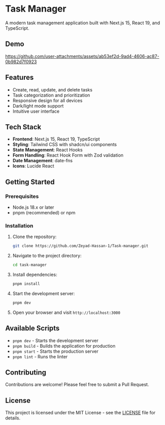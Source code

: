 # Task Manager

A modern task management application built with Next.js 15, React 19, and TypeScript.

## Demo

https://github.com/user-attachments/assets/ab53ef2d-9ad4-4606-ac87-0b982d7f0923



## Features

- Create, read, update, and delete tasks
- Task categorization and prioritization
- Responsive design for all devices
- Dark/light mode support
- Intuitive user interface

## Tech Stack

- **Frontend**: Next.js 15, React 19, TypeScript
- **Styling**: Tailwind CSS with shadcn/ui components
- **State Management**: React Hooks
- **Form Handling**: React Hook Form with Zod validation
- **Date Management**: date-fns
- **Icons**: Lucide React

## Getting Started

### Prerequisites

- Node.js 18.x or later
- pnpm (recommended) or npm

### Installation

1. Clone the repository:
   ```bash
   git clone https://github.com/Zeyad-Hassan-1/Task-manager.git
   ```

2. Navigate to the project directory:
   ```bash
   cd task-manager
   ```

3. Install dependencies:
   ```bash
   pnpm install
   ```

4. Start the development server:
   ```bash
   pnpm dev
   ```

5. Open your browser and visit `http://localhost:3000`

## Available Scripts

- `pnpm dev` - Starts the development server
- `pnpm build` - Builds the application for production
- `pnpm start` - Starts the production server
- `pnpm lint` - Runs the linter

## Contributing

Contributions are welcome! Please feel free to submit a Pull Request.

## License

This project is licensed under the MIT License - see the [LICENSE](LICENSE) file for details.
